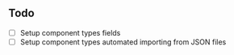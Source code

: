 ## Todo
* [ ] Setup component types fields 
* [ ] Setup component types automated importing from JSON files 
